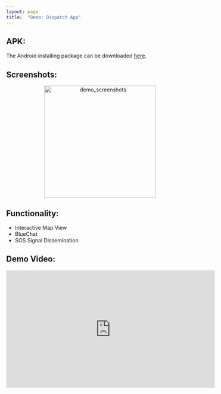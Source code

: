 ```yaml
---
layout: page
title:  "Demo: Dispatch App"
---
```


## APK: 
The Android installing package can be downloaded [here][apk].

## Screenshots:
<p align="center">
<img src="../assets/img/.png" alt="demo_screenshots" height="300px"/>
</p>

## Functionality:
- Interactive Map View
- BlueChat
- SOS Signal Dissemination

## Demo Video:

<iframe width="560" height="315" src="https://www.youtube.com/embed/_D0ZQPqeJkk" frameborder="0" allow="autoplay; encrypted-media" allowfullscreen></iframe>




[apk]: ../assets/dispatch.apk